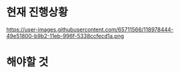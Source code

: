 # 현재 진행상황
https://user-images.githubusercontent.com/65711566/118978444-49e51800-b9b2-11eb-996f-5338ccfecd1a.png

# 해야할 것
